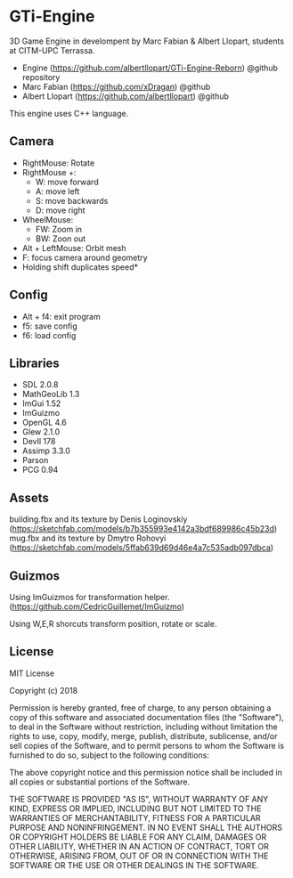 # GTi-Engine
3D Game Engine in develompent by Marc Fabian & Albert Llopart, students at CITM-UPC Terrassa.

- Engine (https://github.com/albertllopart/GTi-Engine-Reborn) @github repository
- Marc Fabian (https://github.com/xDragan) @github
- Albert Llopart (https://github.com/albertllopart) @github

This engine uses C++ language.

## Camera

- RightMouse: Rotate
- RightMouse +:
	- W: move forward
	- A: move left
	- S: move backwards
	- D: move right
- WheelMouse:
	- FW: Zoom in
	- BW: Zoon out
- Alt + LeftMouse: Orbit mesh
- F: focus camera around geometry
- Holding shift duplicates speed*

## Config

- Alt + f4: exit program
- f5: save config
- f6: load config

## Libraries

- SDL 2.0.8
- MathGeoLib 1.3
- ImGui 1.52
- ImGuizmo 
- OpenGL 4.6
- Glew 2.1.0
- DevIl 178
- Assimp 3.3.0
- Parson
- PCG 0.94

## Assets

building.fbx and its texture by Denis Loginovskiy (https://sketchfab.com/models/b7b355993e4142a3bdf689986c45b23d)
mug.fbx and its texture by Dmytro Rohovyi (https://sketchfab.com/models/5ffab639d69d46e4a7c535adb097dbca)

## Guizmos
Using ImGuizmos for transformation helper. (https://github.com/CedricGuillemet/ImGuizmo)

Using W,E,R shorcuts transform position, rotate or scale.

## License

MIT License

Copyright (c) 2018 

Permission is hereby granted, free of charge, to any person obtaining a copy
of this software and associated documentation files (the "Software"), to deal
in the Software without restriction, including without limitation the rights
to use, copy, modify, merge, publish, distribute, sublicense, and/or sell
copies of the Software, and to permit persons to whom the Software is
furnished to do so, subject to the following conditions:

The above copyright notice and this permission notice shall be included in all
copies or substantial portions of the Software.

THE SOFTWARE IS PROVIDED "AS IS", WITHOUT WARRANTY OF ANY KIND, EXPRESS OR
IMPLIED, INCLUDING BUT NOT LIMITED TO THE WARRANTIES OF MERCHANTABILITY,
FITNESS FOR A PARTICULAR PURPOSE AND NONINFRINGEMENT. IN NO EVENT SHALL THE
AUTHORS OR COPYRIGHT HOLDERS BE LIABLE FOR ANY CLAIM, DAMAGES OR OTHER
LIABILITY, WHETHER IN AN ACTION OF CONTRACT, TORT OR OTHERWISE, ARISING FROM,
OUT OF OR IN CONNECTION WITH THE SOFTWARE OR THE USE OR OTHER DEALINGS IN THE
SOFTWARE.


